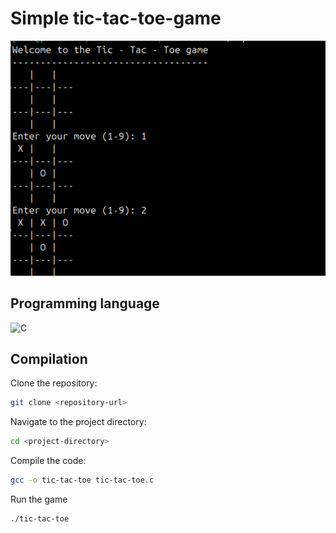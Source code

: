 # Simple tic-tac-toe-game

![screenshot](https://github.com/PRoX2011/Tic-tac-toe-game/raw/main/screenshot.png)

## Programming language
![C](https://img.icons8.com/color/48/000000/c-programming.png) 

## Compilation

Clone the repository:
```bash
git clone <repository-url>
```
Navigate to the project directory:
```bash 
cd <project-directory>
```
Compile the code:
```bash 
gcc -o tic-tac-toe tic-tac-toe.c
```
Run the game
```bash
./tic-tac-toe
```
